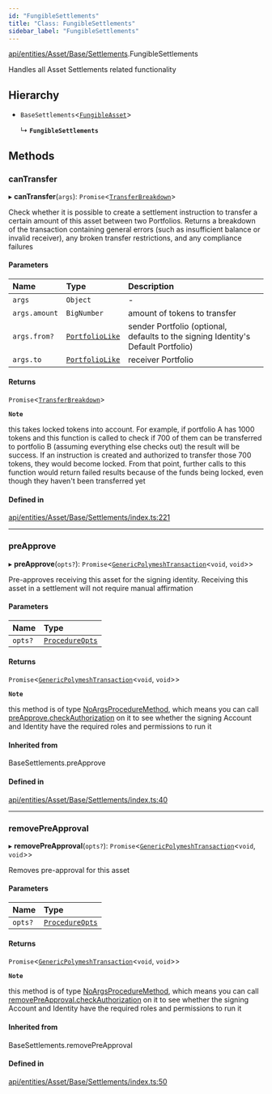 ```yaml
---
id: "FungibleSettlements"
title: "Class: FungibleSettlements"
sidebar_label: "FungibleSettlements"
---
```


[api/entities/Asset/Base/Settlements](../../../../../../modules/API/Entities/Asset/Base/Settlements/Settlements.md).FungibleSettlements

Handles all Asset Settlements related functionality

## Hierarchy

- `BaseSettlements`\<[`FungibleAsset`](../../Fungible/FungibleAsset.md)\>

  ↳ **`FungibleSettlements`**

## Methods

### canTransfer

▸ **canTransfer**(`args`): `Promise`\<[`TransferBreakdown`](../../../../../../interfaces/API/Entities/Asset/Types/TransferBreakdown/TransferBreakdown.md)\>

Check whether it is possible to create a settlement instruction to transfer a certain amount of this asset between two Portfolios. Returns a breakdown of
  the transaction containing general errors (such as insufficient balance or invalid receiver), any broken transfer restrictions, and any compliance
  failures

#### Parameters

| Name | Type | Description |
| :------ | :------ | :------ |
| `args` | `Object` | - |
| `args.amount` | `BigNumber` | amount of tokens to transfer |
| `args.from?` | [`PortfolioLike`](../../../../../../modules/API/Entities/Types/Types.md#portfoliolike) | sender Portfolio (optional, defaults to the signing Identity's Default Portfolio) |
| `args.to` | [`PortfolioLike`](../../../../../../modules/API/Entities/Types/Types.md#portfoliolike) | receiver Portfolio |

#### Returns

`Promise`\<[`TransferBreakdown`](../../../../../../interfaces/API/Entities/Asset/Types/TransferBreakdown/TransferBreakdown.md)\>

**`Note`**

this takes locked tokens into account. For example, if portfolio A has 1000 tokens and this function is called to check if 700 of them can be
  transferred to portfolio B (assuming everything else checks out) the result will be success. If an instruction is created and authorized to transfer those 700 tokens,
  they would become locked. From that point, further calls to this function would return failed results because of the funds being locked, even though they haven't been
  transferred yet

#### Defined in

[api/entities/Asset/Base/Settlements/index.ts:221](https://github.com/PolymeshAssociation/polymesh-sdk/blob/49a0066c3/src/api/entities/Asset/Base/Settlements/index.ts#L221)

___

### preApprove

▸ **preApprove**(`opts?`): `Promise`\<[`GenericPolymeshTransaction`](../../../../../../modules/API/Procedures/Types/Types.md#genericpolymeshtransaction)\<`void`, `void`\>\>

Pre-approves receiving this asset for the signing identity. Receiving this asset in a settlement will not require manual affirmation

#### Parameters

| Name | Type |
| :------ | :------ |
| `opts?` | [`ProcedureOpts`](../../../../../../interfaces/API/Procedures/Types/ProcedureOpts/ProcedureOpts.md) |

#### Returns

`Promise`\<[`GenericPolymeshTransaction`](../../../../../../modules/API/Procedures/Types/Types.md#genericpolymeshtransaction)\<`void`, `void`\>\>

**`Note`**

this method is of type [NoArgsProcedureMethod](../../../../../../interfaces/API/Procedures/Types/NoArgsProcedureMethod/NoArgsProcedureMethod.md), which means you can call [preApprove.checkAuthorization](../../../../../../interfaces/API/Procedures/Types/NoArgsProcedureMethod/NoArgsProcedureMethod.md#checkauthorization)
  on it to see whether the signing Account and Identity have the required roles and permissions to run it

#### Inherited from

BaseSettlements.preApprove

#### Defined in

[api/entities/Asset/Base/Settlements/index.ts:40](https://github.com/PolymeshAssociation/polymesh-sdk/blob/49a0066c3/src/api/entities/Asset/Base/Settlements/index.ts#L40)

___

### removePreApproval

▸ **removePreApproval**(`opts?`): `Promise`\<[`GenericPolymeshTransaction`](../../../../../../modules/API/Procedures/Types/Types.md#genericpolymeshtransaction)\<`void`, `void`\>\>

Removes pre-approval for this asset

#### Parameters

| Name | Type |
| :------ | :------ |
| `opts?` | [`ProcedureOpts`](../../../../../../interfaces/API/Procedures/Types/ProcedureOpts/ProcedureOpts.md) |

#### Returns

`Promise`\<[`GenericPolymeshTransaction`](../../../../../../modules/API/Procedures/Types/Types.md#genericpolymeshtransaction)\<`void`, `void`\>\>

**`Note`**

this method is of type [NoArgsProcedureMethod](../../../../../../interfaces/API/Procedures/Types/NoArgsProcedureMethod/NoArgsProcedureMethod.md), which means you can call [removePreApproval.checkAuthorization](../../../../../../interfaces/API/Procedures/Types/NoArgsProcedureMethod/NoArgsProcedureMethod.md#checkauthorization)
  on it to see whether the signing Account and Identity have the required roles and permissions to run it

#### Inherited from

BaseSettlements.removePreApproval

#### Defined in

[api/entities/Asset/Base/Settlements/index.ts:50](https://github.com/PolymeshAssociation/polymesh-sdk/blob/49a0066c3/src/api/entities/Asset/Base/Settlements/index.ts#L50)
